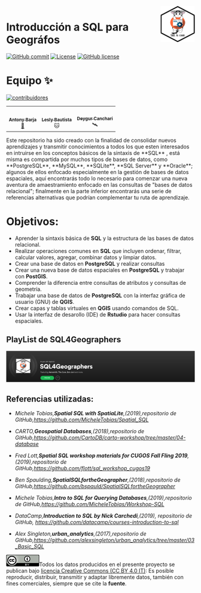 <img alt="SpatialSQL" src="./Img/icon/sql_update.png" align="right" width = 18%/>

# Introducción a SQL para Geográfos
[![GitHub commit](https://img.shields.io/github/last-commit/pcm-dpc/COVID-19)](https://github.com/barja8/IntroSQL/commits/master)
[![License](https://img.shields.io/badge/License-MIT-blue.svg)](https://opensource.org/licenses/MIT)
[![GitHub license](https://img.shields.io/badge/License-Creative%20Commons%20Attribution%204.0%20International-blue)](https://creativecommons.org/licenses/)

# Equipo ✨

<!-- Contribuidores -->
[![contribuidores](https://img.shields.io/badge/Contribuidores-03-orange.svg?style=flat-square)](#contributors-)
<!-- END -->

<table>
  <tr>
    <td align="center"><a href="http://barja8.github.io"><img src="https://avatars2.githubusercontent.com/u/23284899?s=460&u=b78fd89176aa09d78bfeab93b57eb19c599a1e9e&v=4" width="100px;" alt=""/><br /><sub><b>Antony Barja</b></sub></a><br /><a href="#maintenance-hamelsmu" title="Maintenance">🐧</a></td>

<td align="center"><a href="https://github.com/LBautistaB13"><img src="https://avatars3.githubusercontent.com/u/54723897?s=460&v=4" width="100px;" alt=""/><br /><sub><b>Lesly Bautista</b></sub></a><br />🐱</a></td>

<td align="center"><a href="https://github.com/deygurc"><img src="https://avatars1.githubusercontent.com/u/56616592?s=460&u=40ebef0d3b932d8663228f9fd028a69034db8f9a&v=4" width="100px;" alt=""/><br /><sub><b>Deygur Canchari</b></sub></a><br /><a ></a>🛰️</td>
</table>
Este repositorio ha sido creado con la finalidad de consolidar nuevos aprendizajes y transmitir conocimientos a todos los que esten interesados en intruirse en los conceptos básicos de la sintaxis de **SQL** 
, está misma es compartida por muchos tipos de bases de datos, como **PostgreSQL**, **MySQL**, **SQLite**, **SQL Server** y **Oracle**; algunos de ellos enfocado especialmente en la gestión de bases de datos espaciales, aquí encontrarás todo lo necesario para comenzar una nueva aventura de amaestramiento enfocado en las consultas de "bases de datos relacional"; finalmente
en la parte inferior encontrarás una serie de referencias alternativas que podrían complementar tu ruta de aprendizaje.


# Objetivos:
 - Aprender la sintaxis básica de **SQL** y la estructura de las bases de datos relacional.
 - Realizar operaciones comunes en **SQL** que incluyen ordenar, filtrar, calcular valores, agregar, combinar datos y limpiar datos.
 - Crear una base de datos en **PostgreSQL** y realizar consultas 
 - Crear una nueva base de datos espaciales en **PostgreSQL** y trabajar con **PostGIS**.
 - Comprender la diferencia entre consultas de atributos y consultas de geometría.
 - Trabajar una base de datos de **PostgreSQL** con la interfaz gráfica de usuario (GNU) de **QGIS**.
 - Crear capas y tablas virtuales en **QGIS** usando  comandos de SQL.
 - Usar la interfaz de desarollo (IDE) de **Rstudio** para hacer consultas espaciales. 

## PlayList de SQL4Geographers
<a href="https://open.spotify.com/playlist/3ngl0RhRa3Uq651NrX1VO5?si=7x0iwb0zRcyspRKm5WA0QQ"><img src="./Img/icon/music.png" width="1000"></a>

## Referencias utilizadas:
- *Michele Tobias,**Spatial SQL with SpatiaLite**,(2019),repositorio de GitHub,https://github.com/MicheleTobias/Spatial_SQL*
  
- *CARTO,**Geospatial Databases**,(2018),repositorio de GitHub,https://github.com/CartoDB/carto-workshop/tree/master/04-database*
  
- *Fred Lott,**Spatial SQL workshop materials for CUGOS Fall Fling 2019**,(2019),repositorio de GitHub,https://github.com/flott/sql_workshop_cugos19*
  
- *Ben Spaulding,**SpatialSQLfortheGeographer**,(2018),repositorio de GitHub,https://github.com/bspauld/SpatialSQLfortheGeographer*
  
- *Michele Tobias,**Intro to SQL for Querying Databases**,(2019),repositorio de GitHub,https://github.com/MicheleTobias/Workshop-SQL*
  
- *DataCamp,**Introduction to SQL by Nick Carchedi**,(2019), repositorio de GitHub, https://github.com/datacamp/courses-introduction-to-sql*

- *Alex Singleton,**urban_analytics**,(2017),repositorio de GitHub,https://github.com/alexsingleton/urban_analytics/tree/master/03_Basic_SQL*  

![](./Img/icon/istat88x31.png)Todos los datos producidos en el presente proyecto se publican bajo [licencia Creative Commons (CC BY 4.0 IT)](https://creativecommons.org/share-your-work/): Es posible reproducir, distribuir, transmitir y adaptar libremente datos,  también con fines comerciales, siempre que se cite la **fuente**.
